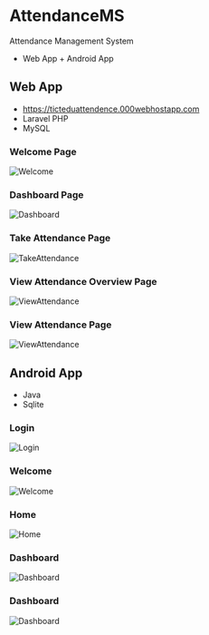 # AttendanceMS
Attendance Management System
* Web App + Android App

## Web App 
* https://ticteduattendence.000webhostapp.com
* Laravel PHP
* MySQL


### Welcome Page
![Welcome](https://github.com/SouravDas25/AttendanceMS/blob/master/Minor%20Project/Automated%20Attedence%20System/home.png)

### Dashboard Page
![Dashboard](https://github.com/SouravDas25/AttendanceMS/blob/master/Minor%20Project/Automated%20Attedence%20System/dashboard.png)

### Take Attendance Page
![TakeAttendance](https://github.com/SouravDas25/AttendanceMS/blob/master/Minor%20Project/Automated%20Attedence%20System/ta.png)

### View Attendance Overview Page
![ViewAttendance](https://github.com/SouravDas25/AttendanceMS/blob/master/Minor%20Project/Automated%20Attedence%20System/va.png)

### View Attendance Page
![ViewAttendance](https://github.com/SouravDas25/AttendanceMS/blob/master/Minor%20Project/Automated%20Attedence%20System/vad.png)




## Android App
* Java
* Sqlite

### Login
![Login](https://github.com/SouravDas25/AttendanceMS/blob/master/Minor%20Project/Automated%20Attedence%20System/fceeaebc-a061-4398-9860-6827d2df9822.jpg)

### Welcome
![Welcome](https://github.com/SouravDas25/AttendanceMS/blob/master/Minor%20Project/Automated%20Attedence%20System/ad888756-8af3-42c2-867b-e74f9cfbc65d.jpg)

### Home
![Home](https://github.com/SouravDas25/AttendanceMS/blob/master/Minor%20Project/Automated%20Attedence%20System/5f3d32a6-504d-4bdc-9fc0-8d1e1e37f4d7.jpg)


### Dashboard
![Dashboard](https://github.com/SouravDas25/AttendanceMS/blob/master/Minor%20Project/Automated%20Attedence%20System/d4174bf0-f171-4ad3-840e-a0781bab1811.jpg)

### Dashboard
![Dashboard](https://github.com/SouravDas25/AttendanceMS/blob/master/Minor%20Project/Automated%20Attedence%20System/a52ee832-b8b1-4021-87f3-fa19eeab8715.jpg)
